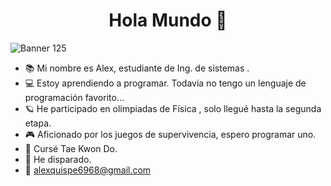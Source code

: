 <h1 align="center">Hola Mundo 👋 </h1>

![Banner 125](https://github.com/NuzEstrada/NuzEstrada/assets/159297691/9a3209e1-412a-4f50-9b2f-1b466d901379)


- 📚 Mi nombre es Alex, estudiante de Ing. de sistemas .
- 💻 Estoy aprendiendo a programar. Todavía no tengo un lenguaje de programación favorito...
- 🪐 He participado en olimpiadas de Física , solo llegué hasta la segunda etapa.
- 🎮 Aficionado por los juegos de supervivencia, espero programar uno.
- 🥋 Cursé Tae Kwon Do.
- 🔫 He disparado.
- 📧 alexquispe6968@gmail.com
  
